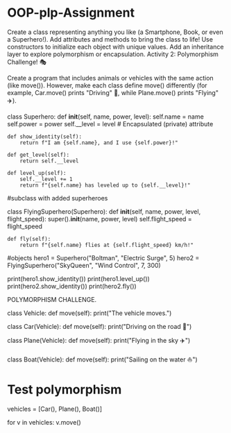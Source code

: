# OOP-plp-Assignment
Create a class representing anything you like (a Smartphone, Book, or even a Superhero!).
Add attributes and methods to bring the class to life!
Use constructors to initialize each object with unique values.
Add an inheritance layer to explore polymorphism or encapsulation.
Activity 2: Polymorphism Challenge! 🎭

Create a program that includes animals or vehicles with the same action (like move()). However, make each class define move() differently (for example, Car.move() prints "Driving" 🚗, while Plane.move() prints "Flying" ✈️).





class Superhero:
    def __init__(self, name, power, level):
        self.name = name
        self.power = power
        self.__level = level  # Encapsulated (private) attribute

    def show_identity(self):
        return f"I am {self.name}, and I use {self.power}!"

    def get_level(self):
        return self.__level

    def level_up(self):
        self.__level += 1
        return f"{self.name} has leveled up to {self.__level}!"
#subclass with added superheroes

class FlyingSuperhero(Superhero):
    def __init__(self, name, power, level, flight_speed):
        super().__init__(name, power, level)
        self.flight_speed = flight_speed

    def fly(self):
        return f"{self.name} flies at {self.flight_speed} km/h!"

#objects
hero1 = Superhero("Boltman", "Electric Surge", 5)
hero2 = FlyingSuperhero("SkyQueen", "Wind Control", 7, 300)

print(hero1.show_identity())
print(hero1.level_up())
print(hero2.show_identity())
print(hero2.fly())



POLYMORPHISM CHALLENGE.

class Vehicle:
    def move(self):
        print("The vehicle moves.")

class Car(Vehicle):
    def move(self):
        print("Driving on the road 🚗")

class Plane(Vehicle):
    def move(self):
        print("Flying in the sky ✈️")

class Boat(Vehicle):
    def move(self):
        print("Sailing on the water ⛵")

# Test polymorphism
vehicles = [Car(), Plane(), Boat()]

for v in vehicles:
    v.move()

